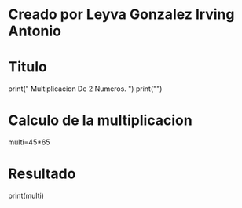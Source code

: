 # Creado por Leyva Gonzalez Irving Antonio
# Titulo
print(" Multiplicacion De 2 Numeros. ")
print("")

# Calculo de la multiplicacion
multi=45*65

# Resultado
print(multi)